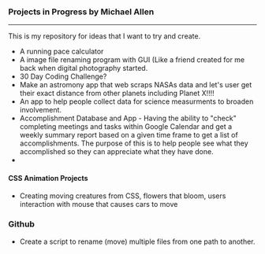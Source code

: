### Projects in Progress by Michael Allen
***

This is my repository for ideas that I want to try and create. 

* A running pace calculator
* A image file renaming program with GUI (Like a friend created for me back when digital photography started.
* 30 Day Coding Challenge?
* Make an astromony app that web scraps NASAs data and let's user get their exact distance from other planets including Planet X!!!!
* An app to help people collect data for science measurments to broaden involvement.
* Accomplishment Database and App - Having the ability to "check" completing meetings and tasks within Google Calendar and get a weekly summary report based on a given time frame to get a list of accomplishments. The purpose of this is to help people see what they accomplished so they can appreciate what they have done. 
*

#### CSS Animation Projects
* Creating moving creatures from CSS, flowers that bloom, users interaction with mouse that causes cars to move


### Github
* Create a script to rename (move) multiple files from one path to another.
